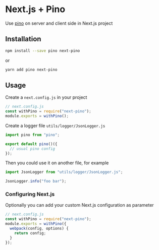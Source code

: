# Next.js + Pino

Use [pino](https://github.com/pinojs/pino) on server and client side in Next.js project 

## Installation

```bash
npm install --save pino next-pino
```

or 

```bash
yarn add pino next-pino
```

## Usage

Create a `next.config.js` in your project

```js
// next.config.js
const withPino = require("next-pino");
module.exports = withPino();
```

Create a logger file `utils/logger/JsonLogger.js`

```js
import pino from "pino";

export default pino()({
  // usual pino config
});
```

Then you could use it on another file, for example

```js
import JsonLogger from "utils/logger/JsonLogger.js";

JsonLogger.info("foo bar");
```

### Configuring Next.js

Optionally you can add your custom Next.js configuration as parameter

```js
// next.config.js
const withPino = require("next-pino");
module.exports = withPino({
  webpack(config, options) {
    return config;
  }
});
```
